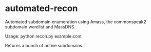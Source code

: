 # automated-recon
Automated subdomain enumeration using Amass, the commonspeak2 subdomain wordlist and MassDNS. 

Usage: python recon.py example.com

Returns a bunch of active subdomains.
